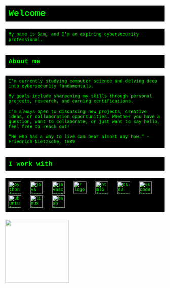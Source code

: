 <h1 align="left" style="color: #00FF00; background-color: #000000; padding: 10px; font-family: 'Courier New', Courier, monospace;">Welcome</h1>

###

<p align="left" style="color: #00FF00; background-color: #000000; padding: 10px; font-family: 'Courier New', Courier, monospace;">
My name is Sam, and I'm an aspiring cybersecurity professional.
</p>

###

<h2 align="left" style="color: #00FF00; background-color: #000000; padding: 10px; font-family: 'Courier New', Courier, monospace;">About me</h2>

###

<p align="left" style="color: #00FF00; background-color: #000000; padding: 10px; font-family: 'Courier New', Courier, monospace;">
I'm currently studying computer science and delving deep into cybersecurity fundamentals.<br><br>My goals include sharpening my skills through personal projects, research, and earning certifications.<br><br>I’m always open to discussing new projects, creative ideas, or collaboration opportunities. Whether you have a question, want to collaborate, or just want to say hello, feel free to reach out!<br><br>"He who has a why to live can bear almost any how." - Friedrich Nietzsche, 1889
</p>

###

<h2 align="left" style="color: #00FF00; background-color: #000000; padding: 10px; font-family: 'Courier New', Courier, monospace;">I work with</h2>

###

<div align="left" style="color: #00FF00; background-color: #000000; padding: 10px; font-family: 'Courier New', Courier, monospace;">
  <img src="https://cdn.jsdelivr.net/gh/devicons/devicon/icons/python/python-original.svg" height="40" alt="python logo"  />
  <img width="12" />
  <img src="https://cdn.jsdelivr.net/gh/devicons/devicon/icons/java/java-original.svg" height="40" alt="java logo"  />
  <img width="12" />
  <img src="https://cdn.jsdelivr.net/gh/devicons/devicon/icons/javascript/javascript-original.svg" height="40" alt="javascript logo"  />
  <img width="12" />
  <img src="https://cdn.jsdelivr.net/gh/devicons/devicon/icons/r/r-original.svg" height="40" alt="r logo"  />
  <img width="12" />
  <img src="https://cdn.jsdelivr.net/gh/devicons/devicon/icons/html5/html5-original.svg" height="40" alt="html5 logo"  />
  <img width="12" />
  <img src="https://cdn.jsdelivr.net/gh/devicons/devicon/icons/css3/css3-original.svg" height="40" alt="css3 logo"  />
  <img width="12" />
  <img src="https://cdn.jsdelivr.net/gh/devicons/devicon/icons/vscode/vscode-original.svg" height="40" alt="vscode logo"  />
  <img width="12" />
  <img src="https://cdn.jsdelivr.net/gh/devicons/devicon/icons/ubuntu/ubuntu-plain.svg" height="40" alt="ubuntu logo"  />
  <img width="12" />
  <img src="https://cdn.jsdelivr.net/gh/devicons/devicon/icons/linux/linux-original.svg" height="40" alt="linux logo"  />
  <img width="12" />
  <img src="https://cdn.jsdelivr.net/gh/devicons/devicon/icons/bash/bash-original.svg" height="40" alt="bash logo"  />
</div>

###

<div align="left">
  <img height="200" src="https://media3.giphy.com/media/fByehYIrOIzO8XolJK/giphy.gif?cid=6c09b9528jbs8p5rnf409iyoghidlrgjkme5gqvggwmpagqj&ep=v1_gifs_search&rid=giphy.gif&ct=g"  />
</div>

###
